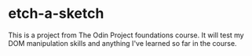 # etch-a-sketch

This is a project from The Odin Project foundations course.
It will test my DOM manipulation skills and anything I've learned so far in the course.

